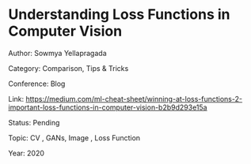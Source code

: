 # Understanding Loss Functions in Computer Vision
Author: Sowmya Yellapragada

Category: Comparison, Tips & Tricks

Conference: Blog

Link: https://medium.com/ml-cheat-sheet/winning-at-loss-functions-2-important-loss-functions-in-computer-vision-b2b9d293e15a

Status: Pending

Topic: CV , GANs, Image , Loss Function

Year: 2020
